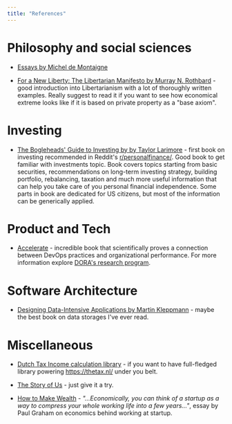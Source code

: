 ```yaml
---
title: "References"
---
```


# Philosophy and social sciences

* [Essays by Michel de Montaigne](https://www.goodreads.com/book/show/30735.The_Complete_Essays)

* [For a New Liberty: The Libertarian Manifesto by Murray N. Rothbard](https://mises.org/library/new-liberty-libertarian-manifesto) - good introduction into Libertarianism with a lot of thoroughly written examples. Really suggest to read it if you want to see how economical extreme looks like if it is based on private property as a "base axiom".


# Investing

* [The Bogleheads' Guide to Investing by by Taylor Larimore](https://www.goodreads.com/book/show/381355.The_Bogleheads_Guide_to_Investing) - first book on investing recommended in Reddit's [r/personalfinance/](https://www.reddit.com/r/personalfinance/). Good book to get familiar with investments topic. Book covers topics starting from basic securities, recommendations on long-term investing strategy, building portfolio, rebalancing, taxation and much more useful information that can help you take care of you personal financial independence. Some parts in book are dedicated for US citizens, but most of the information can be generically applied.


# Product and Tech

* [Accelerate](https://www.goodreads.com/book/show/35747076-accelerate) - incredible book that scientifically proves a connection between DevOps practices and organizational performance. For more information explore [DORA's research program](https://www.devops-research.com/research.html).


# Software Architecture

* [Designing Data-Intensive Applications by Martin Kleppmann](https://www.goodreads.com/book/show/23463279-designing-data-intensive-applications) - maybe the best book on data storages I've ever read.



# Miscellaneous

* [Dutch Tax Income calculation library](https://github.com/stevermeister/dutch-tax-income-calculator-npm) - if you want to have full-fledged library powering https://thetax.nl/ under you belt. 

* [The Story of Us](https://waitbutwhy.com/2019/08/story-of-us.html) - just give it a try.

* [How to Make Wealth](http://paulgraham.com/wealth.html) - *"...Economically, you can think of a startup as a way to compress your whole working life into a few years..."*, essay by Paul Graham on economics behind working at startup.
